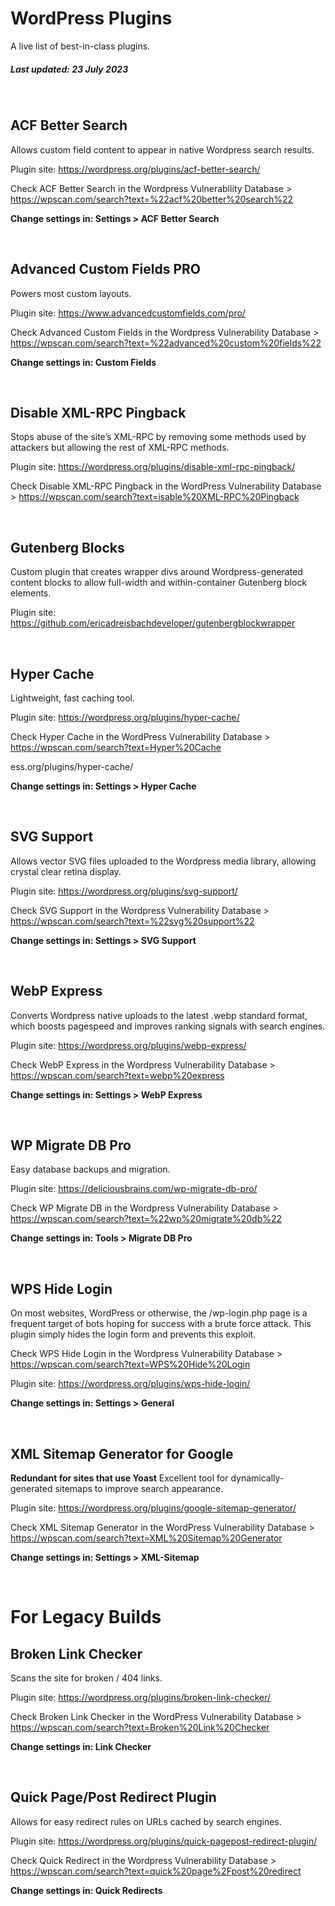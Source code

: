 
# WordPress Plugins
A live list of best-in-class plugins. 

##### Last updated: 23 July 2023

<br />

## ACF Better Search
Allows custom field content to appear in native Wordpress search results. 

Plugin site: https://wordpress.org/plugins/acf-better-search/

Check ACF Better Search in the Wordpress Vulnerability Database >
https://wpscan.com/search?text=%22acf%20better%20search%22

**Change settings in: Settings > ACF Better Search**

<br />

## Advanced Custom Fields PRO
Powers most custom layouts. 

Plugin site: https://www.advancedcustomfields.com/pro/

Check Advanced Custom Fields in the Wordpress Vulnerability Database > https://wpscan.com/search?text=%22advanced%20custom%20fields%22 

**Change settings in: Custom Fields**

<br />

## Disable XML-RPC Pingback
Stops abuse of the site’s XML-RPC by removing some methods used by attackers but allowing the rest of XML-RPC methods.

Plugin site: https://wordpress.org/plugins/disable-xml-rpc-pingback/

Check Disable XML-RPC Pingback in the WordPress Vulnerability Database > https://wpscan.com/search?text=isable%20XML-RPC%20Pingback

<br />

## Gutenberg Blocks
Custom plugin that creates wrapper divs around Wordpress-generated content blocks to allow full-width and within-container Gutenberg block elements.

Plugin site: https://github.com/ericadreisbachdeveloper/gutenbergblockwrapper

<br />

## Hyper Cache
Lightweight, fast caching tool. 

Plugin site: https://wordpress.org/plugins/hyper-cache/

Check Hyper Cache in the WordPress Vulnerability Database > https://wpscan.com/search?text=Hyper%20Cache

ess.org/plugins/hyper-cache/

**Change settings in: Settings > Hyper Cache**

<br />

## SVG Support
Allows vector SVG files uploaded to the Wordpress media library, allowing crystal clear retina display.

Plugin site: https://wordpress.org/plugins/svg-support/

Check SVG Support in the Wordpress Vulnerability Database > https://wpscan.com/search?text=%22svg%20support%22

**Change settings in: Settings > SVG Support** 
 
<br />

## WebP Express

Converts Wordpress native uploads to the latest .webp standard format, which boosts pagespeed and improves ranking signals with search engines.

Plugin site: https://wordpress.org/plugins/webp-express/

Check WebP Express in the Wordpress Vulnerability Database > https://wpscan.com/search?text=webp%20express

**Change settings in: Settings > WebP Express** 

<br />

## WP Migrate DB Pro
Easy database backups and migration.

Plugin site: https://deliciousbrains.com/wp-migrate-db-pro/

Check WP Migrate DB in the Wordpress Vulnerability Database > https://wpscan.com/search?text=%22wp%20migrate%20db%22

**Change settings in: Tools > Migrate DB Pro**

<br />

## WPS Hide Login
On most websites, WordPress or otherwise, the /wp-login.php page is a frequent target of bots hoping for success with a brute force attack. This plugin simply hides the login form and prevents this exploit. 

Check WPS Hide Login in the Wordpress Vulnerability Database > https://wpscan.com/search?text=WPS%20Hide%20Login

Plugin site: https://wordpress.org/plugins/wps-hide-login/

**Change settings in: Settings > General**

<br />

## XML Sitemap Generator for Google
**Redundant for sites that use Yoast** 
Excellent tool for dynamically-generated sitemaps to improve search appearance. 

Plugin site: https://wordpress.org/plugins/google-sitemap-generator/

Check XML Sitemap Generator in the WordPress Vulnerability Database > https://wpscan.com/search?text=XML%20Sitemap%20Generator

**Change settings in: Settings > XML-Sitemap**


<br />

# For Legacy Builds  

## Broken Link Checker
Scans the site for broken / 404 links. 

Plugin site: https://wordpress.org/plugins/broken-link-checker/

Check Broken Link Checker in the WordPress Vulnerability Database > https://wpscan.com/search?text=Broken%20Link%20Checker

**Change settings in: Link Checker**


<br />

## Quick Page/Post Redirect Plugin
Allows for easy redirect rules on URLs cached by search engines.

Plugin site: https://wordpress.org/plugins/quick-pagepost-redirect-plugin/

Check Quick Redirect in the Wordpress Vulnerability Database > https://wpscan.com/search?text=quick%20page%2Fpost%20redirect

**Change settings in: Quick Redirects** 

<base target="_blank">


